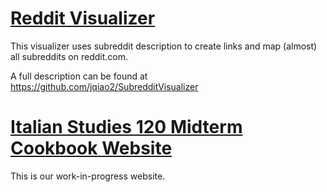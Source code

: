 # [Reddit Visualizer](redditvisualizer)

This visualizer uses subreddit description to create links and map (almost) all subreddits on reddit.com.

A full description can be found at https://github.com/jqiao2/SubredditVisualizer

# [Italian Studies 120 Midterm Cookbook Website](italianmidtermblog)

This is our work-in-progress website.